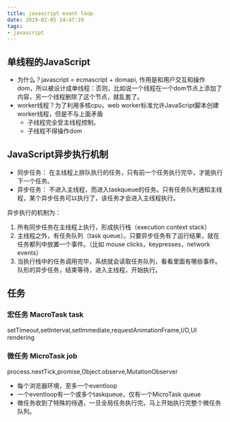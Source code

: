 ```yaml
---
title: javascript event loop
date: 2019-02-05 14:47:19
tags: 
- javascript
---
```


## 单线程的JavaScript

- 为什么？javascript = ecmascript + domapi, 作用是和用户交互和操作dom，所以被设计成单线程：否则，比如说一个线程在一个dom节点上添加了内容，另一个线程删除了这个节点，就乱套了。
- worker线程？为了利用多核cpu，web worker标准允许JavaScript脚本创建worker线程，但是不与上面矛盾
  - 子线程完全受主线程控制。
  - 子线程不得操作dom

## JavaScript异步执行机制

- 同步任务： 在主线程上排队执行的任务，只有前一个任务执行完毕，才能执行下一个任务。
- 异步任务： 不进入主线程，而进入taskqueue的任务。只有任务队列通知主线程，某个异步任务可以执行了，该任务才会进入主线程执行。

异步执行的机制为：
1. 所有同步任务在主线程上执行，形成执行栈（execution context stack）
2. 主线程之外，有任务队列（task queue）。只要异步任务有了运行结果，就在任务都列中放置一个事件。（比如   mouse clicks，keypresses，network events）
3. 当执行栈中的任务调用完毕，系统就会读取任务队列，看看里面有哪些事件。队形的异步任务，结束等待，进入主线程，开始执行。

## 任务

### 宏任务 MacroTask task
setTimeout,setInterval,setImmediate,requestAnimationFrame,I/O,UI rendering

### 微任务 MicroTask job
process.nextTick,promise,Object.observe,MutationObserver

- 每个浏览器环境，至多一个eventloop
- 一个eventloop有一个或多个taskqueue，仅有一个MicroTask queue
- 微任务收到了特殊的待遇，一旦全局任务执行完，马上开始执行完整个微任务队列。
